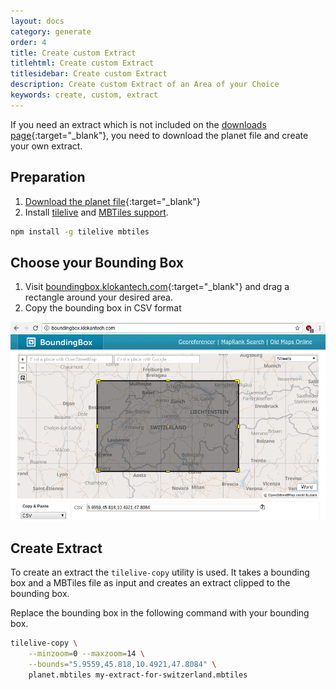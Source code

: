 ```yaml
---
layout: docs
category: generate
order: 4
title: Create custom Extract
titlehtml: Create custom Extract
titlesidebar: Create custom Extract
description: Create custom Extract of an Area of your Choice
keywords: create, custom, extract
---
```


If you need an extract which is not included on the [downloads page](http://openmaptiles.org/downloads){:target="_blank"},
you need to download the planet file and create your own extract.

## Preparation

1. [Download the planet file](http://openmaptiles.org/downloads){:target="_blank"}
2. Install [tilelive](https://github.com/mapbox/tilelive) and [MBTiles support](https://github.com/mapbox/node-mbtiles).

```bash
npm install -g tilelive mbtiles
```

## Choose your Bounding Box

1. Visit [boundingbox.klokantech.com](http://boundingbox.klokantech.com/){:target="_blank"}
and drag a rectangle around your desired area.
2. Copy the bounding box in CSV format

![Choose Bounding Box](/media/choose-bounding-box.png)

## Create Extract

To create an extract the `tilelive-copy` utility is used.
It takes a bounding box and a MBTiles file as input and
creates an extract clipped to the bounding box.

Replace the bounding box in the following command with your bounding box.

```bash
tilelive-copy \
    --minzoom=0 --maxzoom=14 \
    --bounds="5.9559,45.818,10.4921,47.8084" \
    planet.mbtiles my-extract-for-switzerland.mbtiles
```
